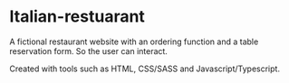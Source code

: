 # Italian-restuarant

A fictional restaurant website with an ordering function and a table reservation form. So the user can interact.

Created with tools such as HTML, CSS/SASS and Javascript/Typescript. 
